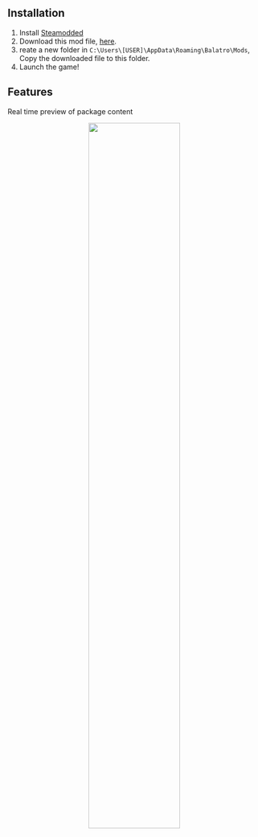 ## Installation
   1. Install [Steamodded](https://github.com/Steamopollys/Steamodded)
   2. Download this mod file, [here](https://github.com/Jerry457/balatro-pcak-predicte/blob/main/predicte.lua).
   3. reate a new folder in `C:\Users\[USER]\AppData\Roaming\Balatro\Mods`, Copy the downloaded file to this folder.
   4. Launch the game!


## Features
Real time preview of package content
<p align="center"><img src="demo/1.gif" style="width:60%"/></p>

